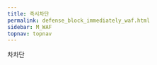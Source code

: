 ```yaml
---
title: 즉시차단
permalink: defense_block_immediately_waf.html
sidebar: M_WAF
topnav: topnav
---
```


차차단
